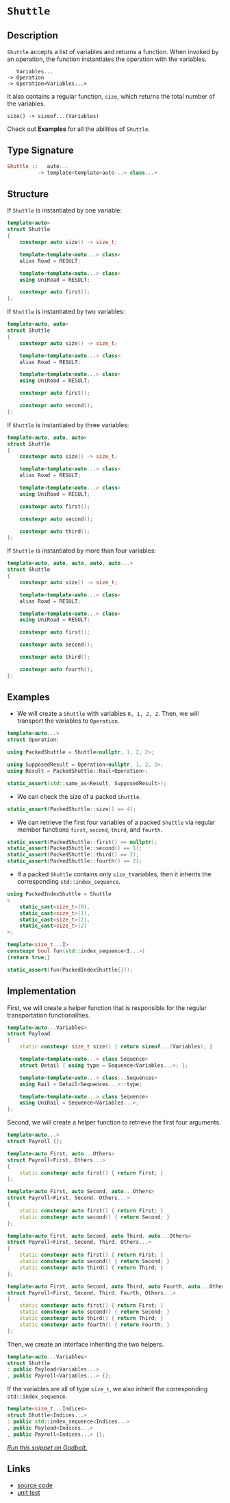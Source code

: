 <!-- Copyright 2024 Feng Mofan
SPDX-License-Identifier: Apache-2.0 -->

# `Shuttle`

## Description

`Shuttle` accepts a list of variables and returns a function.
When invoked by an operation, the function instantiates the operation with the variables.

<pre><code>   Variables...
-> Operation
-> Operation&lt;Variables...&gt;</code></pre>

It also contains a regular function, `size`, which returns the total number of the variables.

<pre><code>size() -> sizeof...(Variables)</code></pre>

Check out **Examples** for all the abilities of `Shuttle`.

## Type Signature

```Haskell
Shuttle ::   auto...
          -> template<template<auto...> class...>
```

## Structure

If `Shuttle` is instantiated by one variable:

```C++
template<auto>
struct Shuttle
{
    constexpr auto size() -> size_t;

    template<template<auto...> class>
    alias Road = RESULT;

    template<template<auto...> class>
    using UniRoad = RESULT;

    constexpr auto first();
};
```

If `Shuttle` is instantiated by two variables:

```C++
template<auto, auto>
struct Shuttle
{
    constexpr auto size() -> size_t;

    template<template<auto...> class>
    alias Road = RESULT;

    template<template<auto...> class>
    using UniRoad = RESULT;

    constexpr auto first();

    constexpr auto second();
};
```

If `Shuttle` is instantiated by three variables:

```C++
template<auto, auto, auto>
struct Shuttle
{
    constexpr auto size() -> size_t;

    template<template<auto...> class>
    alias Road = RESULT;

    template<template<auto...> class>
    using UniRoad = RESULT;

    constexpr auto first();

    constexpr auto second();

    constexpr auto third();
};
```

If `Shuttle` is instantiated by more than four variables:

```C++
template<auto, auto, auto, auto, auto...>
struct Shuttle
{
    constexpr auto size() -> size_t;

    template<template<auto...> class>
    alias Road = RESULT;

    template<template<auto...> class>
    using UniRoad = RESULT;

    constexpr auto first();

    constexpr auto second();

    constexpr auto third();

    constexpr auto fourth();
};
```

## Examples

- We will create a `Shuttle` with variables `0, 1, 2, 2`.
Then, we will transport the variables to `Operation`.

```C++
template<auto...>
struct Operation;

using PackedShuttle = Shuttle<nullptr, 1, 2, 2>;

using SupposedResult = Operation<nullptr, 1, 2, 2>;
using Result = PackedShuttle::Rail<Operation>;

static_assert(std::same_as<Result, SupposedResult>);
```

- We can check the size of a packed `Shuttle`.

```C++
static_assert(PackedShuttle::size() == 4);
```

- We can retrieve the first four variables of a packed `Shuttle` via regular member functions `first`, `second`, `third`, and `fourth`.

```C++
static_assert(PackedShuttle::first() == nullptr);
static_assert(PackedShuttle::second() == 1);
static_assert(PackedShuttle::third() == 2);
static_assert(PackedShuttle::fourth() == 2);
```

- If a packed `Shuttle` contains only `size_t`variables, then it inherits the corresponding `std::index_sequence`.

```C++
using PackedIndexShuttle = Shuttle
<
    static_cast<size_t>(0),
    static_cast<size_t>(1),
    static_cast<size_t>(2),
    static_cast<size_t>(2)
>;

template<size_t...I>
constexpr bool fun(std::index_sequence<I...>)
{return true;}

static_assert(fun(PackedIndexShuttle{}));
```

## Implementation

First, we will create a helper function that is responsible for the regular transportation functionalities.

```C++
template<auto...Variables>
struct Payload
{
    static constexpr size_t size() { return sizeof...(Variables); }

    template<template<auto...> class Sequence>
    struct Detail { using type = Sequence<Variables...>; };

    template<template<auto...> class...Sequences>
    using Rail = Detail<Sequences...>::type;

    template<template<auto...> class Sequence>
    using UniRail = Sequence<Variables...>;
};
```

Second, we will create a helper function to retrieve the first four arguments.

```C++
template<auto...>
struct Payroll {};

template<auto First, auto...Others>
struct Payroll<First, Others...>
{
    static constexpr auto first() { return First; }
};

template<auto First, auto Second, auto...Others>
struct Payroll<First, Second, Others...>
{
    static constexpr auto first() { return First; }
    static constexpr auto second() { return Second; }
};

template<auto First, auto Second, auto Third, auto...Others>
struct Payroll<First, Second, Third, Others...>
{
    static constexpr auto first() { return First; }
    static constexpr auto second() { return Second; }
    static constexpr auto third() { return Third; }
};

template<auto First, auto Second, auto Third, auto Fourth, auto...Others>
struct Payroll<First, Second, Third, Fourth, Others...>
{
    static constexpr auto first() { return First; }
    static constexpr auto second() { return Second; }
    static constexpr auto third() { return Third; }
    static constexpr auto fourth() { return Fourth; }
};
```

Then, we create an interface inheriting the two helpers.

```C++
template<auto...Variables>
struct Shuttle
: public Payload<Variables...>
, public Payroll<Variables...> {};
```

If the variables are all of type `size_t`, we also inherit the corresponding `std::index_sequence`.

```C++
template<size_t...Indices>
struct Shuttle<Indices...>
: public std::index_sequence<Indices...>
, public Payload<Indices...>
, public Payroll<Indices...> {};
```

[*Run this snippet on Godbolt.*](https://godbolt.org/#z:OYLghAFBqd5QCxAYwPYBMCmBRdBLAF1QCcAaPECAMzwBtMA7AQwFtMQByARg9KtQYEAysib0QXACx8BBAKoBnTAAUAHpwAMvAFYTStJg1DIApACYAQuYukl9ZATwDKjdAGFUtAK4sGe1wAyeAyYAHI%2BAEaYxCAAnADMpAAOqAqETgwe3r56KWmOAkEh4SxRMQm2mPYFDEIETMQEWT5%2BXJXVGXUNBEVhkdFxiQr1jc05bcPdvSVlgwCUtqhexMjsHObxwcjeWADUJvFuyMPoWFQH2CYaAIIbWzuY%2B4dejrSEAJ4XV7c3BJgsSQMfwObiYL1QADooQA1Bp4JgRegKL43YbELwOXbKJjvWioJjob4mADsVhuuwpu0mjmQuzQDGGmFUSWIVLwAC9MAB9AhszkQOb7Um7YiYAjLBh8zCoKhQiEQWHEeGIzAKOYHCxCgAiRPJlL%2BAKBmBBBsBTGBhzBRDlFzpBgUCl2QkwAEcvIxVijrpSqQR0ZitWKmHQhZqvGkjLsCO8ko8Dlqna73QxPYdFcqkTb4pd4pqSTrc7rvfr/maLW5TUaQVbIVDbdsmA65c63R7VV6feHgsBdgAlYO0J4JwP1OgglvJ1YKLPYEAgaOxjVFn2V83Gw6r8s1md2xuOidtjuUruRuQMPD9kPxxOtlPrtzphGZuvZpc3fNvn7XTf37cvy6on6GK8ti7zEJ4g4klYxIFmSX4/tW4K7AAYngxDDKQux/hCADyBAINEyKvoB/ogTi4G0LQIKoehBCYXhBHoTORKkt8PrUngtL0oyzKsjWuw0LRAqhiKYoSihaHDBq2osbBRYIZaSE0RhWFIc69LoJh2EMYRXposBWLkRB1GSXRiYafR%2BGEcx76sXqFIcVxAg8SyqlEAJpnCVBonisQkrKQQ0kfvZvrmpxdLOX8vFuagVKYBpXnCqKvmSupAiErmMm2XJ76/KWVaKe5AVaWp8XpSV7kACoIGhmkxXKOnoXpQGYqBFFUYcxXmeVuzVbVlmMdO/4sXB7H1DSEUMlFrn8YJwyJZqyXiQFQUwWxlKOZNLl8UhSgJYK3lLX53UMBleZrSFm3cdNO3ufhtULT54l9cQZ1Zbca2Frl375WuiFFaZFWxWlp1A71NWvWDyFLI0CBAw1VlNcR1z6a1RmUSZtGYSDdUvXV0PLPhA3WcNtmjRt43hddTIzUhc0EI9R3%2BaZq06pdlNOVNNO3bFe3pYzYnHTjrPrQ5HNbTdMVRhD6ACyl4O1SL7NhZz21S/whMIHLy0w/hSsfTl8G/Vu4Jyo%2BKpEQBKMtbyQgIC8BD0N8IC7EkXiIuFoF4gSILm8%2BEJephbse7SbXGWmcJPqqO5QR%2BX1G4af2HGknI8nKACSp2ce2yOo7b9sEI796Z/gU42dcLvB28tInHOwRYKoXJKLeqZuCX2dDQHyNB%2B71eGbi%2BIZW3Wdl6T1w9yH/ftSC7ej132ChnHcHfAA9AAVBvm9b9vK%2Br1vvXYEIlVCLsW%2B7zc6/b1fm/n1%2Bdwpg8TxHAIqxJAQlvycbv6m2Pee7DhsZiBhQEJ%2BPem8JK0V2NgVQrBASPDPkWE8PZsTIAANaYHQHbB29AhxOgLkXEEDAvCUTfmQXYbRdhmEwmYL48dvhIKdF4JIeQMG9lVMQ3k14AHRGAQwQhxDaCkMwhQqhlDaFwQYWwhQHDcEoPQZg/B4gQCXg6m4bhQCajiKLI5Lke5ogM1riABQrBuSNhBFIjh2MmEsPQBY2ggVszqjoRffeOMoEwMNPAm%2B2iOa6IdPoiAciMFYMLkolOmAvLxALAmSQTjl4uPAXjdxsCcEIO%2BjovRjRAlMDQcExR7AQD00idE3YRCSF%2Bjid8DJ/islBIUdggpfNTrFOvFwSpgEVZ%2BKULUnJ8iQlFznPdV6LSomUPadbTpmSGZ1P6UojWsMRkJjMOMsBG8UK6wQMkzxp9vHfQYXUkuTJZlxlGccokhxRahRpFyUQUlk4cm5A47AEANALEuTo25Di3DhJ5BcCAbTSDvN8Z8kEPynkQGWYC5W1yQX3NTuC5Z5yczxJ%2BoncsYKM5emptFCIqBPACS8AwCAhj65MibkmQ8hx04znVGTJmUZ0TrmgmzL81TukMyoIS7JuT0CHNUGc1iME5hxI4AsWgnAACsvA/AcC0KQVAnA3DWGsFSGGqx9hmHiDwUgBBNCioWKgkAEqNAQjMGYWIAAODQsQJUWoAGzxEkGYYkkg7X6E4JIXgLAJAaA0KQGVcqFUcF4AoEAfrdWytFaQOAsAYCIBAEsAgbs6IUAgGgAEdBoihBMZwVQ9qAC0drJC7GAMgWkUhTW8AwYQEgeB0B6H4IIEQYh2BSBkIIRQKh1CRtILoNoAB3IBSROA8DFZK6Ver5WcBwi8ZNuwZS7DzXawtxbS3lskKa3YEAPAZvoKyDYbTeARq0AsCASB01JEzWQVNF6r0gGAFIKhNB7GEUoBESdERggNHeCO3gn7mDEHeDhCI2h4oRu1emtgggcIMFoD%2BntWAIheGAKCSiobuC8CwCwQwwBxAIbQmBvAAA3VUk6mTxReGsbVwQ/jip7W8CIQDAMeCwJOv0eBvUYdICR4guKlCBmw0YN4Rg9ULCoAYYAChoR4EwP27hMrtWNuEKIcQbalOdrUJOvt%2BgcMoGVZYfQeAIihsgAsVAb8MjofzSceMphLDWDMIGnjSosAmYFO0QjzgICuDGK0UggRgh9FKAMNoeR0gCF87kVI4WGDTH6DECYVRPO1BGE0TwLQ9B2GS10RocXgsJdsKlyLExUt5dmAChQarW1jo4FK/1k6g2LoLUWktZbyEbrMFu3ANb92asPTq0TCwCIEgGO5w1kh4gQgSC6jQTrXW%2BolXa2I7qOCetIN6rVEI7VcDtRay1O2JWSC4BKhIbqA28CDSGsNA3I2nrjWehNs6XjkEoLevd2a2CcAaCwIjxJ81MF3JGLgsQIRcAhHK6tRAXMNtkM21T0h1NKE0z23QVDB1MGHRhmrdXztTo4DOpNLx51UCwsQH7f2AcNiByDsHGgt07svXujV8RllHtE9G89qBd3RBe2mrnjOBjfd%2B/mqnD7YhcD9c%2Bv46E30fq/YB39pB/3fuA6BhwivIOMAIDBuDk7EPIdQ7QdD2qsM4bw3K/AooHDEdIz28jyBKOK5o1USdDGmPvBY2sOV7HOPap43xzAAmzfdnZ%2BJpgknpOyfk4rpTcPW0I9kBp7tcrUc6ZE3ZqwBmGNubMxZ5ynBrMEAylqDPDmnPRBc6R0zHnrdeZ8%2Bl8Y/nTplZC8kaLNRitt/yBkFvBWsu15S90Tv/eag5Z6IFmYrfJijAb356f4/ijxYkAsSryxVjL5WzjhrnBSfk/%2B4DnswPQfg66/gKHzP%2BvHv1aQYbWAYjubo2tjbIPZvEhO8SYkjqzCuqO/Vntl3bBrsr87t4AHtE1k1ec3ss0c0OBvsWsWAFAiNaQiMj8jRhgq0z9a1602hY8VN49215Akdk8dAQBEh0dMdR1N8J1/9p0nteQF04Di0ECkDdgUCQc0DeRt1%2Bcr1md4g5g2dbsOcUBuC91ICRCBgkDmEuQ2CuQODdEyci0%2BA6BpdQ0IB30e1lcFcuNNCgMQMwMNcucoNtdYN4MLdMAkMUMxAjdFdTchMvdMMCNrcSN0MIdVAKM/gndBAXd6MjN3dPc2MlRfdeB/dUhA9/hg8RNBCw8I8ZM5NYwFNeBcCW0JAE8O0iCtNSC09jB9MbBs94Bc8ah0MV5a5S9LBHMLtnM60q93MR8MgXBTpO8AtF98sotu8ItZ9WiYte9MsksB8x9h9ejR9SsJ8l8Ssh8OixjcsRiWiKsqsN86Mt8aCOBd94DEDkDUC1xhhT8esL9%2BCbsT0htMARt78asn8QBzUIR4h4gJVjUjtfUrjiRds/9A1OArtw1BtSBxsQcP8NBgdZsuB4g7UJViQzBDsVt4hqCXjg19jr86MzBISLtXiYThVuNCI6jJAgA%3D%3D%3D)

## Links

- [source code](../../../conceptrodon/shuttle.hpp)
- [unit test](../../../tests/unit/shuttle.test.hpp)
